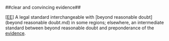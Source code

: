 ##clear and convincing evidence##

\[[EE](SOURCES.md#EE)\]  A legal standard interchangeable with [beyond reasonable doubt](beyond reasonable doubt.md) in some regions; elsewhere, an intermediate standard between beyond reasonable doubt and preponderance of the [evidence](evidence.md).
